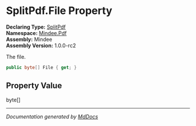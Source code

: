 ﻿<!--  
  <auto-generated>   
    The contents of this file were generated by a tool.  
    Changes to this file may be list if the file is regenerated  
  </auto-generated>   
-->

# SplitPdf.File Property

**Declaring Type:** [SplitPdf](../index.md)  
**Namespace:** [Mindee.Pdf](../../index.md)  
**Assembly:** Mindee  
**Assembly Version:** 1.0.0\-rc2

The file.

```csharp
public byte[] File { get; }
```

## Property Value

byte\[\]

___

*Documentation generated by [MdDocs](https://github.com/ap0llo/mddocs)*
